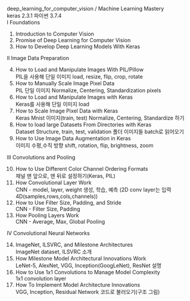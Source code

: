 deep_learning_for_computer_vision / Machine Learning Mastery  
keras 2.3.1 파이썬 3.7.4   
I Foundations 

  1. Introduction to Computer Vision    
  2. Promise of Deep Learning for Computer Vision    
  3. How to Develop Deep Learning Models With Keras    

II Image Data Preparation  

  4. How to Load and Manipulate Images With PIL/Pillow   
  PIL을 사용해 단일 이미지 load, resize, flip, crop, rotate   
  5. How to Manually Scale Image Pixel Data   
  PIL 단일 이미지 Normalize, Centering, Standardization pixels    
  6. How to Load and Manipulate Images with Keras   
  Keras를 사용해 단일 이미지 load   
  7. How to Scale Image Pixel Data with Keras    
  Keras Mnist 이미지(train, test) Normalize, Centering, Standardize 하기
  8. How to load large Datasets From Directories with Keras      
  Dataset Structure, train, test, validation 폴더 이미지들 batch로 읽어오기   
  9. How to Use Image Data Augmentation in Keras   
  이미지 수평,수직 방향 shift, rotation, flip, brightness, zoom   
  
III Convolutions and Pooling    

  10. How to Use Different Color Channel Ordering Formats   
  채널 맨 앞으로, 맨 뒤로 설정하기(Keras, PIL)   
  11. How Convolutional Layer Work   
  CNN - model, layer, weight 생성, 학습, 예측 (2D conv layer는 입력 4D(samples,rows,cols,channels))   
  12. How to Use Filter Size, Padding, and Stride    
  CNN - Filter Size, Padding   
  13. How Pooling Layers Work   
  CNN - Average, Max, Global Pooling   
   
IV Convolutional Neural Networks   
   
   14. ImageNet, ILSVRC, and Milestone Architectures   
   ImageNet dataset, ILSVRC 소개   
   15. How Milestone Model Architectural Innovations Work      
   LeNet-5, AlexNet, VGG, Inception(GoogLeNet), ResNet 설명   
   16. How to Use 1x1 Convolutions to Manage Model Complexity      
   1x1 convolution layer   
   17. How To Implement Model Architecture Innovations   
   VGG, Inception, Residual Network 코드로 불러오기(구조 그림)      

  
